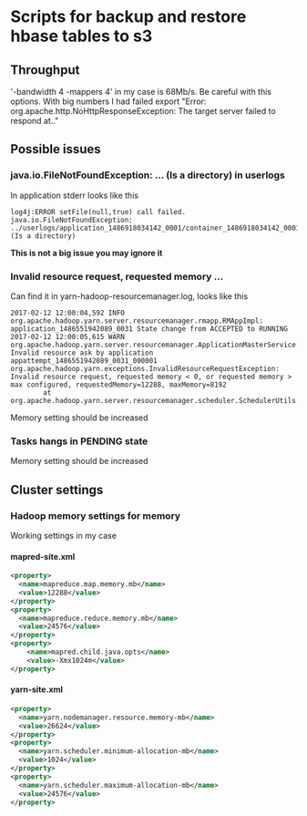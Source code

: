 # Scripts for backup and restore hbase tables to s3
## Throughput
'-bandwidth 4 -mappers 4' in my case is 68Mb/s. Be careful with this
options. With big numbers I had failed export "Error:
org.apache.http.NoHttpResponseException: The target server failed
to respond at.."

## Possible issues
### java.io.FileNotFoundException: ... (Is a directory) in userlogs
In application stderr looks like this
```
log4j:ERROR setFile(null,true) call failed.
java.io.FileNotFoundException: ../userlogs/application_1486918034142_0001/container_1486918034142_0001_01_000001 (Is a directory)
```

**This is not a big issue you may ignore it**

### Invalid resource request, requested memory ...
Can find it in yarn-hadoop-resourcemanager.log, looks like this
```
2017-02-12 12:00:04,592 INFO org.apache.hadoop.yarn.server.resourcemanager.rmapp.RMAppImpl: application_1486551942089_0031 State change from ACCEPTED to RUNNING
2017-02-12 12:00:05,615 WARN org.apache.hadoop.yarn.server.resourcemanager.ApplicationMasterService: Invalid resource ask by application appattempt_1486551942089_0031_000001
org.apache.hadoop.yarn.exceptions.InvalidResourceRequestException: Invalid resource request, requested memory < 0, or requested memory > max configured, requestedMemory=12288, maxMemory=8192
        at org.apache.hadoop.yarn.server.resourcemanager.scheduler.SchedulerUtils.validateResourceRequest(SchedulerUtils.java:268)
```

Memory setting should be increased

### Tasks hangs in PENDING state
Memory setting should be increased

## Cluster settings
### Hadoop memory settings for memory
Working settings in my case
#### mapred-site.xml
```xml
<property>
  <name>mapreduce.map.memory.mb</name>
  <value>12288</value>
</property>
<property>
  <name>mapreduce.reduce.memory.mb</name>
  <value>24576</value>
</property>
<property>
    <name>mapred.child.java.opts</name>
    <value>-Xmx1024m</value>
</property>
```
#### yarn-site.xml
```xml
<property>
  <name>yarn.nodemanager.resource.memory-mb</name>
  <value>26624</value>
</property>
<property>
  <name>yarn.scheduler.minimum-allocation-mb</name>
  <value>1024</value>
</property>
<property>
  <name>yarn.scheduler.maximum-allocation-mb</name>
  <value>24576</value>
</property>
```
